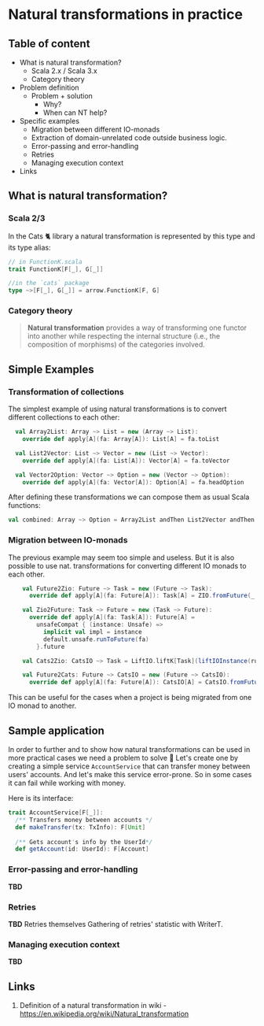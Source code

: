 # Natural transformations in practice

## Table of content
* What is natural transformation?
  * Scala 2.x / Scala 3.x
  * Category theory
* Problem definition
  * Problem + solution
    * Why?
    * When can NT help?
* Specific examples
  * Migration between different IO-monads
  * Extraction of domain-unrelated code outside business logic.
  * Error-passing and error-handling
  * Retries
  * Managing execution context
* Links

## What is natural transformation?

### Scala 2/3
In the Cats 🐈 library a natural transformation is represented by this type and its type alias:
```scala
// in FunctionK.scala
trait FunctionK[F[_], G[_]]

//in the `cats` package
type ~>[F[_], G[_]] = arrow.FunctionK[F, G]
```

### Category theory

> __Natural transformation__ provides a way of transforming one functor into another while respecting the internal structure (i.e., the composition of morphisms) of the categories involved.


## Simple Examples

### Transformation of collections
The simplest example of using natural transformations is to convert different collections to each other:
```scala
  val Array2List: Array ~> List = new (Array ~> List):
    override def apply[A](fa: Array[A]): List[A] = fa.toList

  val List2Vector: List ~> Vector = new (List ~> Vector):
    override def apply[A](fa: List[A]): Vector[A] = fa.toVector

  val Vector2Option: Vector ~> Option = new (Vector ~> Option):
    override def apply[A](fa: Vector[A]): Option[A] = fa.headOption
```

After defining these transformations we can compose them as usual Scala functions:
```scala
val combined: Array ~> Option = Array2List andThen List2Vector andThen Vector2Option
```

### Migration between IO-monads
The previous example may seem too simple and useless. But it is also possible to use nat. transformations for converting different IO monads to each other.
```scala
    val Future2Zio: Future ~> Task = new (Future ~> Task):
      override def apply[A](fa: Future[A]): Task[A] = ZIO.fromFuture(_ => fa)

    val Zio2Future: Task ~> Future = new (Task ~> Future):
      override def apply[A](fa: Task[A]): Future[A] =
        unsafeCompat { (instance: Unsafe) =>
          implicit val impl = instance
          default.unsafe.runToFuture(fa)
        }.future

    val Cats2Zio: CatsIO ~> Task = LiftIO.liftK[Task](liftIOInstance(runtime))

    val Future2Cats: Future ~> CatsIO = new (Future ~> CatsIO):
      override def apply[A](fa: Future[A]): CatsIO[A] = CatsIO.fromFuture(CatsIO(fa))
```
This can be useful for the cases when a project is being migrated from one IO monad to another.

## Sample application
In order to further and to show how natural transformations can be used in more practical cases we need a problem to solve 🙂
Let's create one by creating a simple service `AccountService` that can transfer money between users' accounts. And let's make this service error-prone.
So in some cases it can fail while working with money.  

Here is its interface:

```scala
trait AccountService[F[_]]:
  /** Transfers money between accounts */
  def makeTransfer(tx: TxInfo): F[Unit]
  
  /** Gets account's info by the UserId*/
  def getAccount(id: UserId): F[Account]
```


### Error-passing and error-handling
__TBD__

### Retries
__TBD__
Retries themselves
Gathering of retries' statistic with WriterT.

### Managing execution context
__TBD__

## Links

1. Definition of a natural transformation in wiki - https://en.wikipedia.org/wiki/Natural_transformation